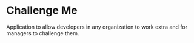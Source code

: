 Challenge Me
============

Application to allow developers in any organization to work extra and for managers to challenge them.